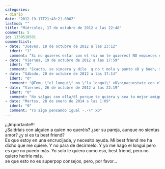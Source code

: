 ```yaml
---
categories:
- diario
date: "2012-10-17T21:48:21.000Z"
lastmod: ""
title: "Miércoles, 17 de octubre de 2012 a las 22:48"
comments: 5
id: 1350510501
commentList:
- date: "Jueves, 18 de octubre de 2012 a las 23:12"
  ident: "1"
  comment: "Si no quieres estar con el (si no le quieres) NO empieces con el. Lo unico que conseguirias seria hacerle daño. Nunca empieces con alguien para hacerle feliz, siempre sale mal."
- date: "Viernes, 19 de octubre de 2012 a las 17:59"
  ident: "0"
  comment: "Exacto, se sincera y dile  q no t mola y punto xD y bueh, se sincera y sigue como si nada xD Si sigues como si algo pasase igual se siente mal y se arrepiente de habertelo dicho xD  Hazle saber q no lo harás xd"
- date: "Sábado, 20 de octubre de 2012 a las 17:14"
  ident: "0"
  comment: "@Temu \"el longui\" no \"la longui\" xD\n\nacuestate con ella y después le dices que no quieres nada con ella, si vas despacio y con suavidad no le haras daño si es eso lo que te preocupa xD"
- date: "Viernes, 26 de octubre de 2012 a las 22:19"
  ident: "0"
  comment: "No salgas con ella/él porque te quiera y sea tu mejor amigo, y realmente no le quieras más allá de la amistad. Puede ser muy dolorosa la ruptura y nada volverá a ser como antes(aunque no sea dolorosa). Y puede que cuando empieces a salir te empiece a gustar, pero no puedes poner tan en peligro la amistad por intentarlo.\n\nTienes que hacerle entender de la mejor manera posible que no le gustas, lo entenderá si realmente es tu \'\'best friend\'\', que seguro que lo es :) ."
- date: "Martes, 28 de enero de 2014 a las 1:09"
  ident: "0"
  comment: "Yo sigo pensando igual -.-\" xD"
---
```


¡¡¡Importante!!!  
¿Saldríais con alguien a quien no queréis? ¿ser su pareja, aunque no sientas amor? ¿y si es tu best friend?  
Es que estoy en una encrucijada, y necesito ayuda. Mi best friend me ha dicho que me quiere. Y no para de decirmelo. Y yo me hago el longui pero es que no puedo más. Yo solo le quiero como eso, best friend, pero no quiero herirle más.  
se que esto no es superpop consejos, pero, por favor...
